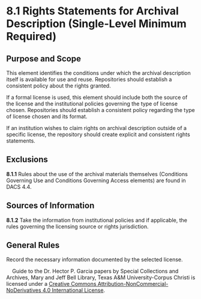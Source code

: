 # 8.1 Rights Statements for Archival Description (Single-Level Minimum Required)

## Purpose and Scope

This element identifies the conditions under which the archival description itself is available for use and reuse.  Repositories should establish a consistent policy about the rights granted.

If a formal license is used, this element should include both the source of the license and the institutional policies governing the type of license chosen.  Repositories should establish a consistent policy regarding the type of license chosen and its format.

If an institution wishes to claim rights on archival description outside of a specific license, the repository should create explicit and consistent rights statements.

## Exclusions

**8.1.1** Rules about the use of the archival materials themselves (Conditions Governing Use and Conditions Governing Access elements) are found in DACS 4.4.

## Sources of Information

**8.1.2** Take the information from institutional policies and if applicable, the rules governing the licensing source or rights jurisdiction.

## General Rules

Record the necessary information documented by the selected license.

&nbsp;&nbsp;&nbsp;&nbsp;Guide to the Dr. Hector P. Garcia papers by Special Collections and Archives, Mary and Jeff Bell Library, Texas A&M University-Corpus Christi is licensed under a [Creative Commons Attribution-NonCommercial-NoDerivatives 4.0 International License](https://creativecommons.org/licenses/by-nc-nd/4.0/).

